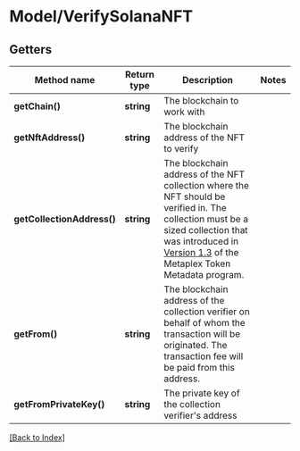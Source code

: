 # Model/VerifySolanaNFT

## Getters

Method name | Return type | Description | Notes
------------ | ------------- | ------------- | -------------
**getChain()** | **string** | The blockchain to work with |
**getNftAddress()** | **string** | The blockchain address of the NFT to verify |
**getCollectionAddress()** | **string** | The blockchain address of the NFT collection where the NFT should be verified in. The collection must be a sized collection that was introduced in <a href="https://docs.metaplex.com/programs/token-metadata/changelog/v1.3" target="_blank">Version 1.3</a> of the Metaplex Token Metadata program. |
**getFrom()** | **string** | The blockchain address of the collection verifier on behalf of whom the transaction will be originated. The transaction fee will be paid from this address. |
**getFromPrivateKey()** | **string** | The private key of the collection verifier's address |

[[Back to Index]](../index.md)
